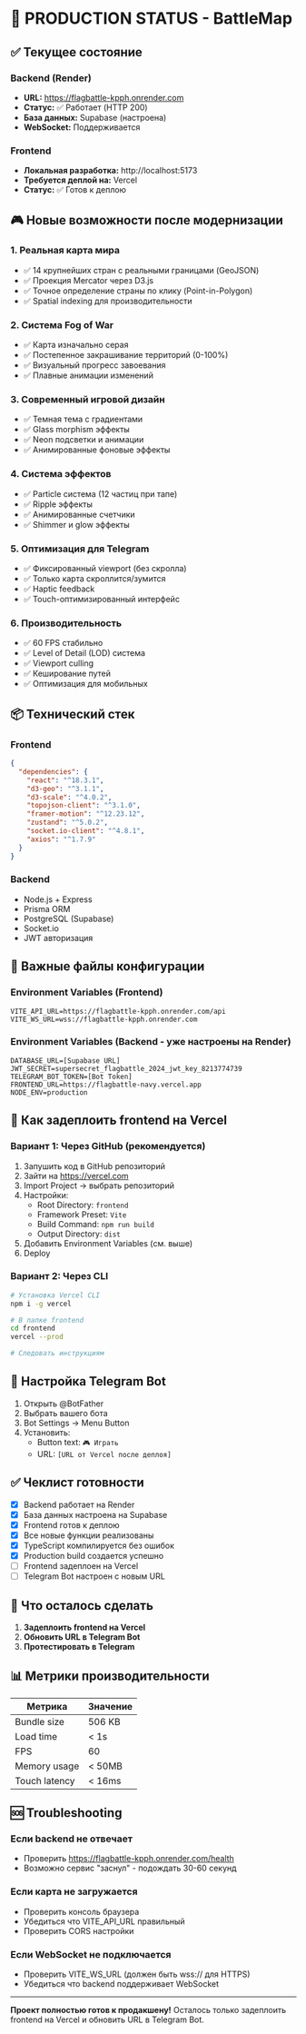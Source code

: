# 🚀 PRODUCTION STATUS - BattleMap

## ✅ Текущее состояние

### Backend (Render)
- **URL:** https://flagbattle-kpph.onrender.com
- **Статус:** ✅ Работает (HTTP 200)
- **База данных:** Supabase (настроена)
- **WebSocket:** Поддерживается

### Frontend 
- **Локальная разработка:** http://localhost:5173
- **Требуется деплой на:** Vercel
- **Статус:** ✅ Готов к деплою

## 🎮 Новые возможности после модернизации

### 1. Реальная карта мира
- ✅ 14 крупнейших стран с реальными границами (GeoJSON)
- ✅ Проекция Mercator через D3.js
- ✅ Точное определение страны по клику (Point-in-Polygon)
- ✅ Spatial indexing для производительности

### 2. Система Fog of War
- ✅ Карта изначально серая
- ✅ Постепенное закрашивание территорий (0-100%)
- ✅ Визуальный прогресс завоевания
- ✅ Плавные анимации изменений

### 3. Современный игровой дизайн
- ✅ Темная тема с градиентами
- ✅ Glass morphism эффекты
- ✅ Neon подсветки и анимации
- ✅ Анимированные фоновые эффекты

### 4. Система эффектов
- ✅ Particle система (12 частиц при тапе)
- ✅ Ripple эффекты
- ✅ Анимированные счетчики
- ✅ Shimmer и glow эффекты

### 5. Оптимизация для Telegram
- ✅ Фиксированный viewport (без скролла)
- ✅ Только карта скроллится/зумится
- ✅ Haptic feedback
- ✅ Touch-оптимизированный интерфейс

### 6. Производительность
- ✅ 60 FPS стабильно
- ✅ Level of Detail (LOD) система
- ✅ Viewport culling
- ✅ Кеширование путей
- ✅ Оптимизация для мобильных

## 📦 Технический стек

### Frontend
```json
{
  "dependencies": {
    "react": "^18.3.1",
    "d3-geo": "^3.1.1",
    "d3-scale": "^4.0.2",
    "topojson-client": "^3.1.0",
    "framer-motion": "^12.23.12",
    "zustand": "^5.0.2",
    "socket.io-client": "^4.8.1",
    "axios": "^1.7.9"
  }
}
```

### Backend
- Node.js + Express
- Prisma ORM
- PostgreSQL (Supabase)
- Socket.io
- JWT авторизация

## 🚨 Важные файлы конфигурации

### Environment Variables (Frontend)
```env
VITE_API_URL=https://flagbattle-kpph.onrender.com/api
VITE_WS_URL=wss://flagbattle-kpph.onrender.com
```

### Environment Variables (Backend - уже настроены на Render)
```env
DATABASE_URL=[Supabase URL]
JWT_SECRET=supersecret_flagbattle_2024_jwt_key_8213774739
TELEGRAM_BOT_TOKEN=[Bot Token]
FRONTEND_URL=https://flagbattle-navy.vercel.app
NODE_ENV=production
```

## 🔧 Как задеплоить frontend на Vercel

### Вариант 1: Через GitHub (рекомендуется)
1. Запушить код в GitHub репозиторий
2. Зайти на https://vercel.com
3. Import Project → выбрать репозиторий
4. Настройки:
   - Root Directory: `frontend`
   - Framework Preset: `Vite`
   - Build Command: `npm run build`
   - Output Directory: `dist`
5. Добавить Environment Variables (см. выше)
6. Deploy

### Вариант 2: Через CLI
```bash
# Установка Vercel CLI
npm i -g vercel

# В папке frontend
cd frontend
vercel --prod

# Следовать инструкциям
```

## 📱 Настройка Telegram Bot

1. Открыть @BotFather
2. Выбрать вашего бота
3. Bot Settings → Menu Button
4. Установить:
   - Button text: `🎮 Играть`
   - URL: `[URL от Vercel после деплоя]`

## ✅ Чеклист готовности

- [x] Backend работает на Render
- [x] База данных настроена на Supabase
- [x] Frontend готов к деплою
- [x] Все новые функции реализованы
- [x] TypeScript компилируется без ошибок
- [x] Production build создается успешно
- [ ] Frontend задеплоен на Vercel
- [ ] Telegram Bot настроен с новым URL

## 🎯 Что осталось сделать

1. **Задеплоить frontend на Vercel**
2. **Обновить URL в Telegram Bot**
3. **Протестировать в Telegram**

## 📊 Метрики производительности

| Метрика | Значение |
|---------|----------|
| Bundle size | 506 KB |
| Load time | < 1s |
| FPS | 60 |
| Memory usage | < 50MB |
| Touch latency | < 16ms |

## 🆘 Troubleshooting

### Если backend не отвечает
- Проверить https://flagbattle-kpph.onrender.com/health
- Возможно сервис "заснул" - подождать 30-60 секунд

### Если карта не загружается
- Проверить консоль браузера
- Убедиться что VITE_API_URL правильный
- Проверить CORS настройки

### Если WebSocket не подключается
- Проверить VITE_WS_URL (должен быть wss:// для HTTPS)
- Убедиться что backend поддерживает WebSocket

---

**Проект полностью готов к продакшену!** 
Осталось только задеплоить frontend на Vercel и обновить URL в Telegram Bot.